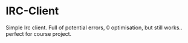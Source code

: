 # IRC-Client
Simple Irc client. Full of potential errors, 0 optimisation, but still works.. perfect for course project.
